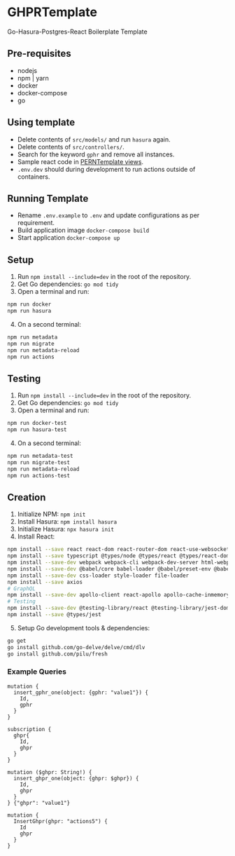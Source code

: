 # GHPRTemplate

Go-Hasura-Postgres-React Boilerplate Template

## Pre-requisites

- nodejs
- npm | yarn
- docker
- docker-compose
- go

## Using template

- Delete contents of `src/models/` and run `hasura` again.
- Delete contents of `src/controllers/`.
- Search for the keyword `gphr` and remove all instances.
- Sample react code in [PERNTemplate views](https://github.com/atb00ker/PERNTemplate/tree/main/src/views).
- `.env.dev` should during development to run actions outside of containers.

## Running Template

- Rename `.env.example` to `.env` and update configurations as per requirement.
- Build application image `docker-compose build`
- Start application `docker-compose up`

## Setup

1. Run `npm install --include=dev` in the root of the repository.
2. Get Go dependencies: `go mod tidy`
3. Open a terminal and run:
```bash
npm run docker
npm run hasura
```
4. On a second terminal:
```bash
npm run metadata
npm run migrate
npm run metadata-reload
npm run actions
```

## Testing

1. Run `npm install --include=dev` in the root of the repository.
2. Get Go dependencies: `go mod tidy`
3. Open a terminal and run:
```bash
npm run docker-test
npm run hasura-test
```
4. On a second terminal:
```bash
npm run metadata-test
npm run migrate-test
npm run metadata-reload
npm run actions-test
```

## Creation

1. Initialize NPM: `npm init`
2. Install Hasura: `npm install hasura`
3. Initialize Hasura: `npx hasura init`
4. Install React:
```bash
npm install --save react react-dom react-router-dom react-use-websocket react-test-renderer
npm install --save typescript @types/node @types/react @types/react-dom @types/jest
npm install --save-dev webpack webpack-cli webpack-dev-server html-webpack-plugin dotenv-webpack
npm install --save-dev @babel/core babel-loader @babel/preset-env @babel/preset-react @babel/preset-typescript
npm install --save-dev css-loader style-loader file-loader
npm install --save axios
# GraphQL
npm install --save-dev apollo-client react-apollo apollo-cache-inmemory apollo-link-http graphql-tag 
# Testing
npm install --save-dev @testing-library/react @testing-library/jest-dom jest react-test-renderer
npm install --save @types/jest
```
5. Setup Go development tools & dependencies:
```bash
go get
go install github.com/go-delve/delve/cmd/dlv
go install github.com/pilu/fresh
```

### Example Queries

```
mutation {
  insert_gphr_one(object: {gphr: "value1"}) {
    Id,
    gphr
  }
}

subscription {
  ghpr{
    Id,
    ghpr
  }
}

mutation ($ghpr: String!) {
  insert_ghpr_one(object: {ghpr: $ghpr}) {
    Id,
  	ghpr
  }
} {"ghpr": "value1"}

mutation {
  InsertGhpr(ghpr: "actions5") {
    Id
    ghpr
  }
}
```
